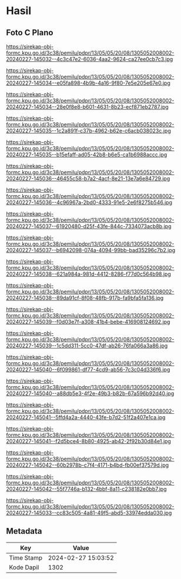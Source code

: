 # Hasil

## Foto C Plano

https://sirekap-obj-formc.kpu.go.id/3c38/pemilu/pdpr/13/05/05/20/08/1305052008002-20240227-145032--4c3c47e2-6036-4aa2-9624-ca27ee0cb7c3.jpg

https://sirekap-obj-formc.kpu.go.id/3c38/pemilu/pdpr/13/05/05/20/08/1305052008002-20240227-145034--e05fa898-4b9b-4a16-9f80-7e5e205e67e0.jpg

https://sirekap-obj-formc.kpu.go.id/3c38/pemilu/pdpr/13/05/05/20/08/1305052008002-20240227-145034--28e0f8e8-b601-4631-8b23-ecf871eb2787.jpg

https://sirekap-obj-formc.kpu.go.id/3c38/pemilu/pdpr/13/05/05/20/08/1305052008002-20240227-145035--1c2a891f-c37b-4962-b62e-c6acb038023c.jpg

https://sirekap-obj-formc.kpu.go.id/3c38/pemilu/pdpr/13/05/05/20/08/1305052008002-20240227-145035--b15efaff-ad05-42b8-b6e5-ca1b6988accc.jpg

https://sirekap-obj-formc.kpu.go.id/3c38/pemilu/pdpr/13/05/05/20/08/1305052008002-20240227-145036--46455c58-b7a2-4acf-8e21-13e7a6e84729.jpg

https://sirekap-obj-formc.kpu.go.id/3c38/pemilu/pdpr/13/05/05/20/08/1305052008002-20240227-145036--4c96967a-2bd0-4333-91e5-2e6f8275b546.jpg

https://sirekap-obj-formc.kpu.go.id/3c38/pemilu/pdpr/13/05/05/20/08/1305052008002-20240227-145037--61920480-d25f-43fe-844c-7334073acb8b.jpg

https://sirekap-obj-formc.kpu.go.id/3c38/pemilu/pdpr/13/05/05/20/08/1305052008002-20240227-145037--b6942098-074a-4094-99bb-bad35296c7b2.jpg

https://sirekap-obj-formc.kpu.go.id/3c38/pemilu/pdpr/13/05/05/20/08/1305052008002-20240227-145038--621a984a-981d-4412-8286-f77d0c564b98.jpg

https://sirekap-obj-formc.kpu.go.id/3c38/pemilu/pdpr/13/05/05/20/08/1305052008002-20240227-145038--89da91cf-8f08-48fb-917b-fa9bfa5fa136.jpg

https://sirekap-obj-formc.kpu.go.id/3c38/pemilu/pdpr/13/05/05/20/08/1305052008002-20240227-145039--f0d03e7f-a308-41b4-bebe-416908124692.jpg

https://sirekap-obj-formc.kpu.go.id/3c38/pemilu/pdpr/13/05/05/20/08/1305052008002-20240227-145039--1c5dd311-5cc0-47df-ab26-76fa066a3a86.jpg

https://sirekap-obj-formc.kpu.go.id/3c38/pemilu/pdpr/13/05/05/20/08/1305052008002-20240227-145040--6f099861-df77-4cd9-ab56-7c3c04d336f6.jpg

https://sirekap-obj-formc.kpu.go.id/3c38/pemilu/pdpr/13/05/05/20/08/1305052008002-20240227-145040--a88db5e3-4f2e-49b3-b82b-67a596b92d40.jpg

https://sirekap-obj-formc.kpu.go.id/3c38/pemilu/pdpr/13/05/05/20/08/1305052008002-20240227-145041--5ffd4a2a-4440-43fe-b7d2-51f2a407e1ca.jpg

https://sirekap-obj-formc.kpu.go.id/3c38/pemilu/pdpr/13/05/05/20/08/1305052008002-20240227-145041--f2d5bce4-8b80-4925-ab42-2f92b30d84e1.jpg

https://sirekap-obj-formc.kpu.go.id/3c38/pemilu/pdpr/13/05/05/20/08/1305052008002-20240227-145042--60b2978b-c7f4-4171-b4bd-fb00ef37579d.jpg

https://sirekap-obj-formc.kpu.go.id/3c38/pemilu/pdpr/13/05/05/20/08/1305052008002-20240227-145042--55f7746a-b132-4bbf-8a11-c238182e0bb7.jpg

https://sirekap-obj-formc.kpu.go.id/3c38/pemilu/pdpr/13/05/05/20/08/1305052008002-20240227-145033--cc83c505-4a81-49f5-abd5-33974edda030.jpg


## Metadata

| Key        | Value               |
| ---------- | ------------------- |
| Time Stamp | 2024-02-27 15:03:52 |
| Kode Dapil | 1302                |



